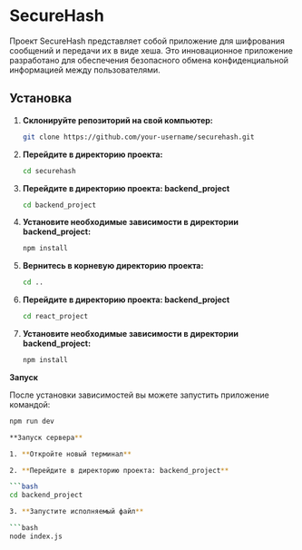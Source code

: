 # SecureHash
Проект SecureHash представляет собой приложение для шифрования сообщений и передачи их в виде хеша. Это инновационное приложение разработано для обеспечения безопасного обмена конфиденциальной информацией между пользователями.

## Установка

1. **Склонируйте репозиторий на свой компьютер:**

   ```bash
   git clone https://github.com/your-username/securehash.git
   
2. **Перейдите в директорию проекта:**

   ```bash
   cd securehash
   
3. **Перейдите в директорию проекта: backend_project**

   ```bash
   cd backend_project

   
4. **Установите необходимые зависимости в директории backend_project:**

   ```bash
   npm install

5. **Вернитесь в корневую директорию проекта:**

   ```bash
   cd ..
   
6. **Перейдите в директорию проекта: backend_project**

   ```bash
   cd react_project

7. **Установите необходимые зависимости в директории backend_project:**

   ```bash
   npm install
   
 **Запуск**

 После установки зависимостей вы можете запустить приложение командой:
   ```bash
   npm run dev

**Запуск сервера**

1. **Откройте новый терминал**

2. **Перейдите в директорию проекта: backend_project**

   ```bash
   cd backend_project

3. **Запустите исполняемый файл**

   ```bash
   node index.js

